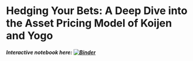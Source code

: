 # Hedging Your Bets: A Deep Dive into the Asset Pricing Model of Koijen and Yogo

##### Interactive notebook here: [![Binder](https://mybinder.org/badge_logo.svg)](https://mybinder.org/v2/gh/JuanMRinaldi/HYB_DemandSystem/main)
